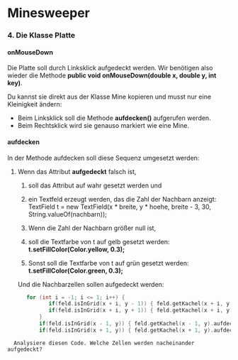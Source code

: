   <meta charset="utf-8" />
  <title>Informatik</title>
  <link rel="stylesheet" href="https://Hi2272.github.io/StyleMD.css">
 
 # Minesweeper

### 4. Die Klasse Platte
#### onMouseDown
Die Platte soll durch Linksklick aufgedeckt werden. Wir benötigen also wieder die Methode **public void onMouseDown(double x, double y, int key)**.  

Du kannst sie direkt aus der Klasse Mine kopieren und musst nur eine Kleinigkeit ändern:  
- Beim Linksklick soll die Methode **aufdecken()** aufgerufen werden.
-  Beim Rechtsklick wird sie genauso markiert wie eine Mine.  
#### aufdecken
In der Methode aufdecken soll diese Sequenz umgesetzt werden:  
1. Wenn das Attribut **aufgedeckt** falsch ist,
   1. soll das Attribut auf wahr gesetzt werden und 
   2. ein Textfeld erzeugt werden, das die Zahl der Nachbarn anzeigt:  
       TextField t = new TextField(x * breite, y * hoehe, breite - 3, 30, String.valueOf(nachbarn));
   3. Wenn die Zahl der Nachbarn größer null ist, 
     1. soll die Textfarbe von t auf gelb gesetzt werden:    
        **t.setFillColor(Color.yellow, 0.3);**
      
   4. Sonst soll die Textfarbe von t auf grün gesetzt werden:  
        **t.setFillColor(Color.green, 0.3);**
     
   
     Und die Nachbarzellen sollen aufgedeckt werden:
  ```C++
        for (int i = -1; i <= 1; i++) {
               if(feld.isInGrid(x + i, y - 1)) { feld.getKachel(x + i, y - 1).aufdecken(); }
               if(feld.isInGrid(x + i, y + 1)) { feld.getKachel(x + i, y + 1).aufdecken(); }
            }
            if(feld.isInGrid(x - 1, y)) { feld.getKachel(x - 1, y).aufdecken(); }
            if(feld.isInGrid(x + 1, y)) { feld.getKachel(x + 1, y).aufdecken(); }
  ```
      Analysiere diesen Code. Welche Zellen werden nacheinander aufgedeckt?  

<section>
   <iframe
    srcdoc="<script>window.jo_doc = window.frameElement.textContent;</script><script src='https://Hi2272.github.io/include/js/includeide/includeIDE.js'></script>"
    width="100%" height="600" frameborder="0">
    {'id': 'Java', 'speed': 'max', 
    'withBottomPanel': true ,'withPCode': false ,'withConsole': true ,
    'withFileList': true ,'withErrorList': true}
    <script id="javaCode" type="plain/text" title="Platte.java" src="03Platte.java"></script>
    <script id="javaCode" type="plain/text" title="Kachel.java" src="Kachel.java"></script>
    <script id="javaCode" type="plain/text" title="Spielfeld.java" src="Spielfeld.java"></script>
    <script id="javaCode" type="plain/text" title="Mine.java" src="Mine.java"></script>
  
  
  </script>
  
   </iframe>
</section>
